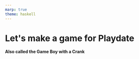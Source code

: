 ```yaml
---
marp: true
theme: haskell
---
```


# Let's make a game for Playdate

**Also called the Game Boy with a Crank**
